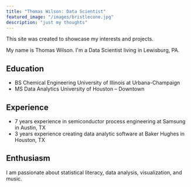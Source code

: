 ```yaml
---
title: "Thomas Wilson: Data Scientist"
featured_image: "/images/bristlecone.jpg"
description: "just my thoughts"
---
```


This site was created to showcase my interests and projects. 

My name is Thomas Wilson. I'm a Data Scientist living in Lewisburg, PA.

## Education

* BS Chemical Engineering University of Illinois at Urbana-Champaign
* MS Data Analytics University of Houston – Downtown

## Experience

* 7 years experience in semiconductor process engineering at Samsung in Austin, TX
* 3 years experience creating data analytic software at Baker Hughes in Houston, TX

## Enthusiasm

I am passionate about statistical literacy, data analysis, visualization, and music.
